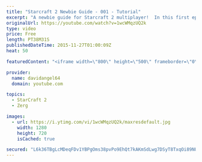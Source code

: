 ```yaml
---
title: "Starcraft 2 Newbie Guide - 001 - Tutorial"
excerpt: "A newbie guide for Starcraft 2 multiplayer!  In this first episode, we'll cover the game's very first introductory missions—the Tutorial missions—which are designed specifically for players who have never touched Starcraft before.  Starcraft 2 Newbie Guide Playlist: https://www.youtube.com/playlist?list=PL5UmyuxWKXvrNOHKIp9VWkMMikqE9AOxZ"
originalUrl: https://youtube.com/watch?v=1wcWMqzUQ2k
type: video
price: Free
length: PT38M31S
publishedDateTime: 2015-11-27T01:00:09Z
heat: 50

featuredContent: "<iframe width=\"800\" height=\"500\" frameborder=\"0\" src=\"https://www.youtube.com/embed/1wcWMqzUQ2k\" allow=\"accelerometer; autoplay; encrypted-media; gyroscope; picture-in-picture\" allowfullscreen></iframe>"

provider:
  name: davidangel64
  domain: youtube.com

topics:
  - StarCraft 2
  - Zerg

images:
  - url: https://i.ytimg.com/vi/1wcWMqzUQ2k/maxresdefault.jpg
    width: 1280
    height: 720
    isCached: true

secured: "L6k36TBgLcMDeqFDv1YBPgOms38pvPo9EhQt7kAKmSdLwg7DSyT8TxqOi89NULgAD7XDgyjbLhxlp304g3XjvkLPkXNXOEtBkcbs8So9zB0qZfUNLhH/5IYwTATiWLiNVey3mvQ+sycSGCCAIsus8uDqFuRCxj7mZVWDgVWVzpTlCRJRL2uVkSNdkT16tVWj+0XJCYjd0cFuExEe1iwGHbNvkMF5XOdz0bmrw1r8WGk70+lVGS2jr7FhRL6lw/sxZmptl8EsD1hp/3FM9FURsGwrJcCP+99VFG9/PSFNyeH4eq4xnFBPro+ykGEZP7FMux7/8mlW3WKOCdtOHBgNdLtlfZH2B6gHjUwIjG06rMjrpphxjd4d3qP18iMPatm/MkfGh8/MLEuKNwKNiJI198x09QUcg01kA6FPh61YDXOPZqZwp/B1MBPXzfrLFNwC;8VrYGmCjEbij1cF2hCgvhg=="
---
```


